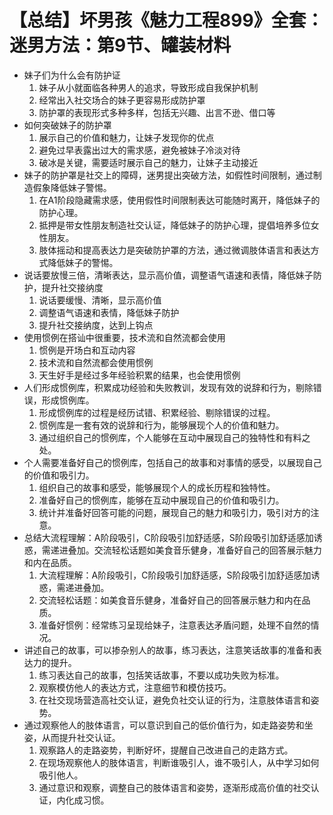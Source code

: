 # 【总结】坏男孩《魅力工程899》全套：迷男方法：第9节、罐装材料

-   妹子们为什么会有防护证
    1.  妹子从小就面临各种男人的追求，导致形成自我保护机制
    2.  经常出入社交场合的妹子更容易形成防护罩
    3.  防护罩的表现形式多种多样，包括无兴趣、出言不逊、借口等
-   如何突破妹子的防护罩
    1.  展示自己的价值和魅力，让妹子发现你的优点
    2.  避免过早表露出过大的需求感，避免被妹子冷淡对待
    3.  破冰是关键，需要适时展示自己的魅力，让妹子主动接近
-   妹子的防护罩是社交上的障碍，迷男提出突破方法，如假性时间限制，通过制造假象降低妹子警惕。
    1.  在A1阶段隐藏需求感，使用假性时间限制表达可能随时离开，降低妹子的防护心理。
    2.  抵押是带女性朋友制造社交认证，降低妹子的防护心理，提倡培养多位女性朋友。
    3.  肢体摇动和提高表达力是突破防护罩的方法，通过微调肢体语言和表达方式降低妹子的警惕。
-   说话要放慢三倍，清晰表达，显示高价值，调整语气语速和表情，降低妹子防护，提升社交接纳度
    1.  说话要缓慢、清晰，显示高价值
    2.  调整语气语速和表情，降低妹子防护
    3.  提升社交接纳度，达到上钩点
-   使用惯例在搭讪中很重要，技术流和自然流都会使用
    1.  惯例是开场白和互动内容
    2.  技术流和自然流都会使用惯例
    3.  天生好手是经过多年经验积累的结果，也会使用惯例
-   人们形成惯例库，积累成功经验和失败教训，发现有效的说辞和行为，剔除错误，形成惯例库。
    1.  形成惯例库的过程是经历试错、积累经验、剔除错误的过程。
    2.  惯例库是一套有效的说辞和行为，能够展现个人的价值和魅力。
    3.  通过组织自己的惯例库，个人能够在互动中展现自己的独特性和有料之处。
-   个人需要准备好自己的惯例库，包括自己的故事和对事情的感受，以展现自己的价值和吸引力。
    1.  组织自己的故事和感受，能够展现个人的成长历程和独特性。
    2.  准备好自己的惯例库，能够在互动中展现自己的价值和吸引力。
    3.  统计并准备好回答可能的问题，展现自己的魅力和吸引力，吸引对方的注意。
-   总结大流程理解：A阶段吸引，C阶段吸引加舒适感，S阶段吸引加舒适感加诱惑，需递进叠加。交流轻松话题如美食音乐健身，准备好自己的回答展示魅力和内在品质。
    1.  大流程理解：A阶段吸引，C阶段吸引加舒适感，S阶段吸引加舒适感加诱惑，需递进叠加。
    2.  交流轻松话题：如美食音乐健身，准备好自己的回答展示魅力和内在品质。
    3.  准备好惯例：经常练习呈现给妹子，注意表达矛盾问题，处理不自然的情况。
-   讲述自己的故事，可以掺杂别人的故事，练习表达，注意笑话故事的准备和表达力的提升。
    1.  练习表达自己的故事，包括笑话故事，不要以成功失败为标准。
    2.  观察模仿他人的表达方式，注意细节和模仿技巧。
    3.  在社交现场营造高社交认证，避免负社交认证的行为，注意肢体语言和姿势。
-   通过观察他人的肢体语言，可以意识到自己的低价值行为，如走路姿势和坐姿，从而提升社交认证。
    1.  观察路人的走路姿势，判断好坏，提醒自己改进自己的走路方式。
    2.  在现场观察他人的肢体语言，判断谁吸引人，谁不吸引人，从中学习如何吸引他人。
    3.  通过意识和观察，调整自己的肢体语言和姿势，逐渐形成高价值的社交认证，内化成习惯。